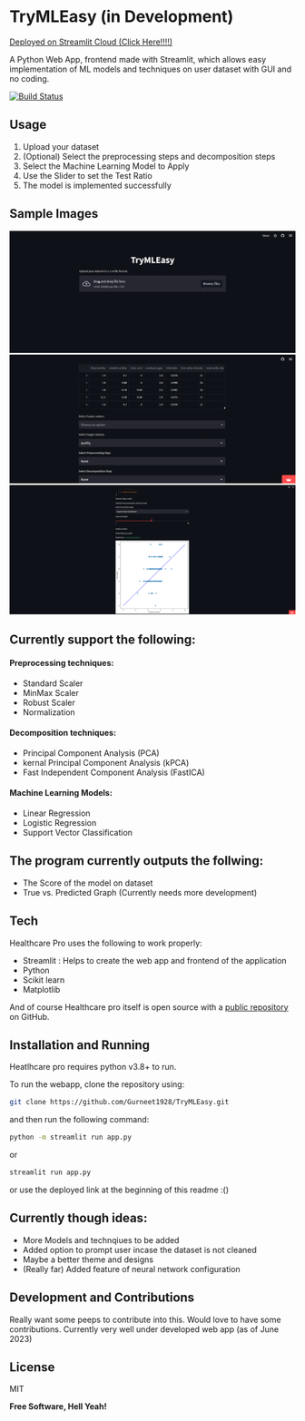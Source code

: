 # TryMLEasy (in Development)

[Deployed on Streamlit Cloud (Click Here!!!!)](https://trymleasy.streamlit.app/)

A Python Web App, frontend made with Streamlit, which allows easy implementation of ML models and techniques on user dataset with GUI and no coding.

[![Build Status](https://cdn.jsdelivr.net/gh/jenkinsci/embeddable-build-status-plugin@master/src/doc/flat-square_unconfigured.svg)](https://travis-ci.org/joemccann/dillinger)


## Usage

1. Upload your dataset 
2. (Optional) Select the preprocessing steps and decomposition steps 
3. Select the Machine Learning Model to Apply
4. Use the Slider to set the Test Ratio
5. The model is implemented successfully

## Sample Images
![Default Page](images/default_page.png)
![Sample Dataset](images/sample_dataset.png)
![Output Graph](images/output_graph.png)


## Currently support the following:

#### Preprocessing techniques:
- Standard Scaler
- MinMax Scaler
- Robust Scaler
- Normalization

#### Decomposition techniques:
- Principal Component Analysis (PCA)
- kernal Principal Component Analysis (kPCA)
- Fast Independent Component Analysis (FastICA)

#### Machine Learning Models:
- Linear Regression
- Logistic Regression
- Support Vector Classification

## The program currently outputs the follwing:
- The Score of the model on dataset
- True vs. Predicted Graph (Currently needs more development)

## Tech
Healthcare Pro uses the following to work properly:

- Streamlit : Helps to create the web app and frontend of the application
- Python 
- Scikit learn
- Matplotlib

And of course Healthcare pro itself is open source with a [public repository](https://github.com/Gurneet1928/healthcare-pro-gpt)
 on GitHub.

## Installation and Running

Heatlhcare pro requires python v3.8+ to run.

To run the webapp, clone the repository using:

```sh
git clone https://github.com/Gurneet1928/TryMLEasy.git
```
and then run the following command:
```sh
python -m streamlit run app.py
```
or
```sh
streamlit run app.py
```
or use the deployed link at the beginning of this readme :()

## Currently though ideas:
- More Models and technqiues to be added
- Added option to prompt user incase the dataset is not cleaned
- Maybe a better theme and designs
- (Really far) Added feature of neural network configuration

## Development and Contributions
Really want some peeps to contribute into this. Would love to have some contributions.
Currently very well under developed web app (as of June 2023)

## License

MIT

**Free Software, Hell Yeah!**
